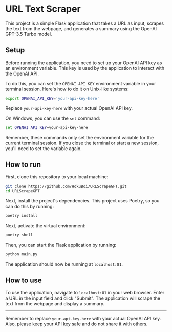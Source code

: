 # URL Text Scraper

This project is a simple Flask application that takes a URL as input, scrapes the text from the webpage, and generates a summary using the OpenAI GPT-3.5 Turbo model.

## Setup

Before running the application, you need to set up your OpenAI API key as an environment variable. This key is used by the application to interact with the OpenAI API.

To do this, you can set the `OPENAI_API_KEY` environment variable in your terminal session. Here's how to do it on Unix-like systems:

```bash
export OPENAI_API_KEY='your-api-key-here'
```

Replace `your-api-key-here` with your actual OpenAI API key.

On Windows, you can use the `set` command:

```cmd
set OPENAI_API_KEY=your-api-key-here
```

Remember, these commands only set the environment variable for the current terminal session. If you close the terminal or start a new session, you'll need to set the variable again.

## How to run

First, clone this repository to your local machine:

```bash
git clone https://github.com/HokuBoi/URLScrapeGPT.git
cd URLScrapeGPT
```

Next, install the project's dependencies. This project uses Poetry, so you can do this by running:

```bash
poetry install
```

Next, activate the virtual environment:

```bash
poetry shell
```

Then, you can start the Flask application by running:

```bash
python main.py
```

The application should now be running at `localhost:81`.

## How to use

To use the application, navigate to `localhost:81` in your web browser. Enter a URL in the input field and click "Submit". The application will scrape the text from the webpage and display a summary.

---

Remember to replace `your-api-key-here` with your actual OpenAI API key. Also, please keep your API key safe and do not share it with others.
